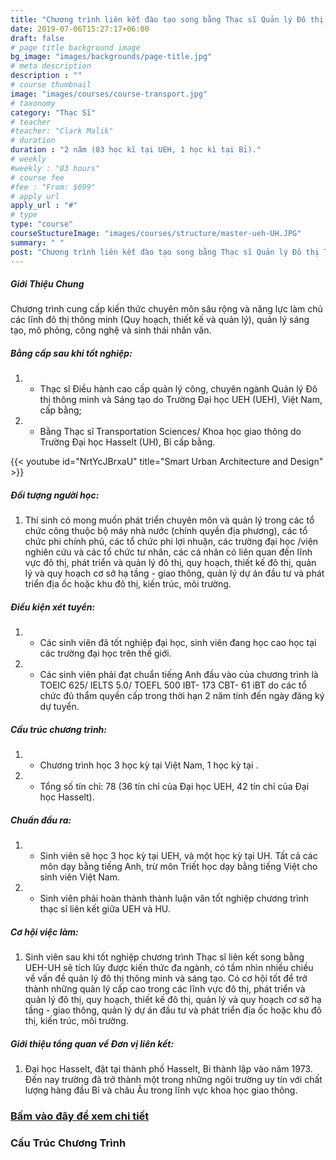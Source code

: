 ```yaml
---
title: "Chương trình liên kết đào tạo song bằng Thạc sĩ Quản lý Đô thị Thông minh và Sáng tạo và Thạc sĩ Transportation Sciences"
date: 2019-07-06T15:27:17+06:00
draft: false
# page title background image
bg_image: "images/backgrounds/page-title.jpg"
# meta description
description : ""
# course thumbnail
image: "images/courses/course-transport.jpg"
# taxonomy
category: "Thạc Sĩ"
# teacher
#teacher: "Clark Malik"
# duration
duration : "2 năm (03 học kĩ tại UEH, 1 học kì tại Bỉ)."
# weekly
#weekly : "03 hours"
# course fee
#fee : "From: $699"
# apply url
apply_url : "#"
# type
type: "course"
courseStuctureImage: "images/courses/structure/master-ueh-UH.JPG"
summary: " "
post: "Chương trình liên kết đào tạo song bằng Thạc sĩ Quản lý Đô thị Thông minh và Sáng tạo và Thạc sĩ Transportation Sciences"
---
```



##### Giới Thiệu Chung

<!--StartFragment-->
Chương trình cung cấp kiến thức chuyên môn sâu rộng và năng lực làm chủ các lĩnh đô thị thông minh (Quy hoạch, thiết kế và quản lý), quản lý sáng tạo, mô phỏng, công nghệ và sinh thái nhân văn. 	


##### Bằng cấp sau khi tốt nghiệp:
1. * Thạc sĩ Điều hành cao cấp quản lý công, chuyên ngành Quản lý Đô thị thông minh và Sáng tạo do Trường Đại học UEH (UEH), Việt Nam, cấp bằng;
1. * Bằng Thạc sĩ Transportation Sciences/ Khoa học giao thông do Trường Đại học Hasselt (UH), Bỉ cấp bằng.


{{< youtube id="NrtYcJBrxaU" title="Smart Urban Architecture and Design" >}}

<!--EndFragment-->

##### Đối tượng người học: 

1. Thí sinh có mong muốn phát triển chuyên môn và quản lý trong các tổ chức công thuộc bộ máy nhà nước (chính quyền địa phương), các tổ chức phi chính phủ, các tổ chức phi lợi nhuận, các trường đại học /viện nghiên cứu và các tổ chức tư nhân, các cá nhân có liên quan đến lĩnh vực đô thị, phát triển và quản lý đô thị, quy hoạch, thiết kế đô thị, quản lý và quy hoạch cơ sở hạ tầng - giao thông, quản lý dự án đầu tư và phát triển địa ốc hoặc khu đô thị, kiến trúc, môi trường.


##### Điều kiện xét tuyển:
1. * Các sinh viên đã tốt nghiệp đại học, sinh viên đang học cao học tại các trường đại học trên thế giới.
2. * Các sinh viên phải đạt chuẩn tiếng Anh đầu vào của chương trình là TOEIC 625/ IELTS 5.0/ TOEFL 500 IBT- 173 CBT- 61 iBT do các tổ chức đủ thẩm quyền cấp trong thời hạn 2 năm tính đến ngày đăng ký dự tuyển.

##### Cấu trúc chương trình:
1. * Chương trình học 3 học kỳ tại Việt Nam, 1 học kỳ tại .
2. * Tổng số tín chỉ: 78 (36 tín chỉ của Đại học UEH, 42 tín chỉ của Đại học Hasselt).

##### Chuẩn đầu ra:
1. * Sinh viên sẽ học 3 học kỳ tại UEH, và một học kỳ tại UH. Tất cả các môn dạy bằng tiếng Anh, trừ môn Triết học dạy bằng tiếng Việt cho sinh viên Việt Nam.
1. * Sinh viên phải hoàn thành thành luận văn tốt nghiệp chương trình thạc sĩ liên kết giữa UEH và HU.


##### Cơ hội việc làm: 
1. Sinh viên sau khi tốt nghiệp chương trình Thạc sĩ liên kết song bằng UEH-UH sẽ tích lũy được kiến thức đa ngành, có tầm nhìn nhiều chiều về vấn đề quản lý đô thị thông minh và sáng tạo. Có cơ hội tốt để trở thành những quản lý cấp cao trong các lĩnh vực đô thị, phát triển và quản lý đô thị, quy hoạch, thiết kế đô thị, quản lý và quy hoạch cơ sở hạ tầng - giao thông, quản lý dự án đầu tư và phát triển địa ốc hoặc khu đô thị, kiến trúc, môi trường.

##### Giới thiệu tổng quan về Đơn vị liên kết:
1. Đại học Hasselt, đặt tại thành phố Hasselt, Bỉ thành lập vào năm 1973. Đến nay trường đã trở thành một trong những ngôi trường uy tín với chất lượng hàng đầu Bỉ và châu  Âu trong lĩnh vực khoa học giao thông.



### [Bấm vào đây để xem chi tiết](https://www.ueh.edu.vn/dao-tao/thac-si-tien-si/thac-si-dieu-hanh-cao-cap-emba/quan-ly-do-thi-thong-minh-va-sang-tao/?fbclid=IwAR09xSUOK2WxPuLZdZ4whONMLsnSDkAyvQqkoX0iioGizyCGdkdtBUqgig4)

### Cấu Trúc Chương Trình 
